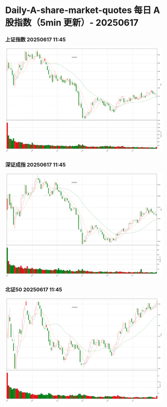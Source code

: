 
# Daily-A-share-market-quotes 每日 A 股指数（5min 更新）- 20250617

### 上证指数 20250617 11:45
![](./fig/2025/6/20250617-sh000001.png)

### 深证成指 20250617 11:45
![](./fig/2025/6/20250617-sz399001.png)

### 北证50 20250617 11:45
![](./fig/2025/6/20250617-bj899050.png)
